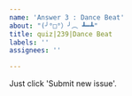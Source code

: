 ```yaml
---
name: 'Answer 3 : Dance Beat'
about: "(╯°□°）╯︵ ┻━┻"
title: quiz|239|Dance Beat
labels: ''
assignees: ''

---
```


Just click 'Submit new issue'.
